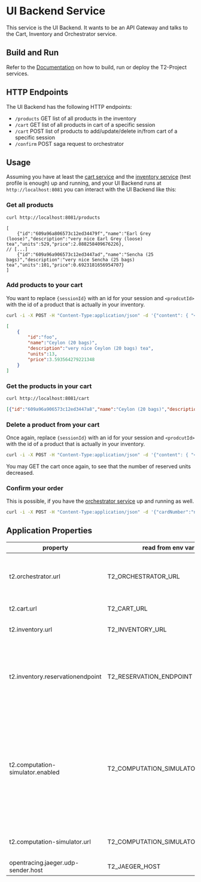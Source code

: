 # UI Backend Service

This service is the UI Backend.
It wants to be an API Gateway and talks to the Cart, Inventory and Orchestrator service.

## Build and Run

Refer to the [Documentation](https://t2-documentation.readthedocs.io/en/latest/microservices/deploy.html) on how to build, run or deploy the T2-Project services.

## HTTP Endpoints

The UI Backend has the following HTTP endpoints:

* `/products` GET list of all products in the inventory
* `/cart` GET list of all products in cart of a specific session
* `/cart` POST list of products to add/update/delete in/from cart of a specific session
* `/confirm` POST saga request to orchestrator

## Usage

Assuming you have at least the [cart service](https://github.com/t2-project/cart) and the [inventory service](https://github.com/t2-project/inventory) (test profile is enough) up and running, and your UI Backend runs at `http://localhost:8081` you can interact with the UI Backend like this:

### Get all products

```sh
curl http://localhost:8081/products
```

```json5
[
    {"id":"609a96a806573c12ed34479f","name":"Earl Grey (loose)","description":"very nice Earl Grey (loose) tea","units":529,"price":2.088258409676226},
// [...]
    {"id":"609a96a906573c12ed3447ad","name":"Sencha (25 bags)","description":"very nice Sencha (25 bags) tea","units":101,"price":0.6923181656954707}
]
```

### Add products to your cart

You want to replace `{sessionId}` with an id for your session and `<prodcutId>` with the id of a product that is actually in your inventory.

```sh
curl -i -X POST -H "Content-Type:application/json" -d '{"content": { "<productId>": 13}}' http://localhost:8081/cart/{sessionId}
```

```json
[
    {
        "id":"foo",
        "name":"Ceylon (20 bags)",
        "description":"very nice Ceylon (20 bags) tea",
        "units":13,
        "price":3.593564279221348
    }
]
```

### Get the products in your cart

```sh
curl http://localhost:8081/cart
```

```json
[{"id":"609a96a906573c12ed3447a8","name":"Ceylon (20 bags)","description":"very nice Ceylon (20 bags) tea","units":13,"price":3.593564279221348}]
```

### Delete a product from your cart

Once again, replace `{sessionId}` with an id for your session and `<prodcutId>` with the id of a product that is actually in your inventory.

```sh
curl -i -X POST -H "Content-Type:application/json" -d '{"content": { "<productId>": 2}}' http://localhost:8081/cart/{sessionId}
```

You may GET the cart once again, to see that the number of reserved units decreased.

### Confirm your order

This is possible, if you have the [orchestrator service](https://github.com/t2-project/orchestrator) up and running as well.

```sh
curl -i -X POST -H "Content-Type:application/json" -d '{"cardNumber":"num","cardOwner":"own","checksum":"sum", "sessionId":"<sessionId>"}' http://localhost:8081/confirm
```

## Application Properties

| property                           | read from env var                | description                                                                                                                                                   |
|------------------------------------|----------------------------------|---------------------------------------------------------------------------------------------------------------------------------------------------------------|
| t2.orchestrator.url                | T2_ORCHESTRATOR_URL              | url of the orchestrator service. inclusively endpoint and everything!                                                                                         |
| t2.cart.url                        | T2_CART_URL                      | url of the cart service                                                                                                                                       |
| t2.inventory.url                   | T2_INVENTORY_URL                 | url of the inventory service.                                                                                                                                 |
| t2.inventory.reservationendpoint   | T2_RESERVATION_ENDPOINT          | endpoint for reservations. sub path of the inventory url. guess it would be smarter to pass the entire url.                                                   |
| t2.computation-simulator.enabled   | T2_COMPUTATION_SIMULATOR_ENABLED | boolean value, defaults to false. if true, the service computation-simulator gets called when an order is confirmed to simulate a compute intensive scenario. |
| t2.computation-simulator.url       | T2_COMPUTATION_SIMULATOR_URL     | url of the computation-simulator service.                                                                                                                     |
| opentracing.jaeger.udp-sender.host | T2_JAEGER_HOST                   | for the tracing.                                                                                                                                              |
